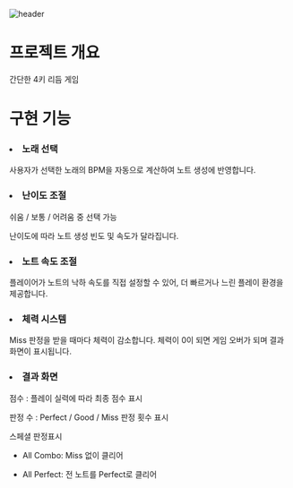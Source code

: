![header](https://capsule-render.vercel.app/api?type=soft&color=auto&text=Java%20Project&fontSize=40&animation=twinkling)

# 프로젝트 개요
간단한 4키 리듬 게임

# 구현 기능
### <li> 노래 선택
사용자가 선택한 노래의 BPM을 자동으로 계산하여 노트 생성에 반영합니다.

### <li> 난이도 조절
쉬움 / 보통 / 어려움 중 선택 가능

난이도에 따라 노트 생성 빈도 및 속도가 달라집니다.

### <li> 노트 속도 조절
플레이어가 노트의 낙하 속도를 직접 설정할 수 있어, 더 빠르거나 느린 플레이 환경을 제공합니다.

### <li> 체력 시스템
Miss 판정을 받을 때마다 체력이 감소합니다.
체력이 0이 되면 게임 오버가 되며 결과 화면이 표시됩니다.

### <li> 결과 화면
점수 : 플레이 실력에 따라 최종 점수 표시

판정 수 : Perfect / Good / Miss 판정 횟수 표시

스페셜 판정표시

 - All Combo: Miss 없이 클리어

 - All Perfect: 전 노트를 Perfect로 클리어
